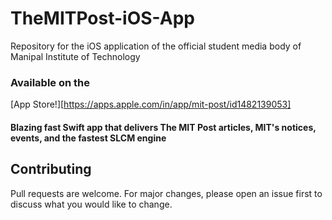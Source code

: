 # TheMITPost-iOS-App
Repository for the iOS application of the official student media body of Manipal Institute of Technology

### Available on the 
[App Store!][https://apps.apple.com/in/app/mit-post/id1482139053]

#### Blazing fast Swift app that delivers The MIT Post articles, MIT's notices, events, and the fastest SLCM engine


## Contributing
Pull requests are welcome. For major changes, please open an issue first to discuss what you would like to change.


